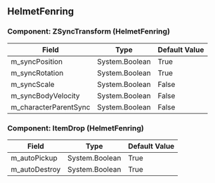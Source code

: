 ## HelmetFenring

### Component: ZSyncTransform (HelmetFenring)

|Field|Type|Default Value|
|-----|----|-------------|
|m_syncPosition|System.Boolean|True|
|m_syncRotation|System.Boolean|True|
|m_syncScale|System.Boolean|False|
|m_syncBodyVelocity|System.Boolean|False|
|m_characterParentSync|System.Boolean|False|

### Component: ItemDrop (HelmetFenring)

|Field|Type|Default Value|
|-----|----|-------------|
|m_autoPickup|System.Boolean|True|
|m_autoDestroy|System.Boolean|True|

